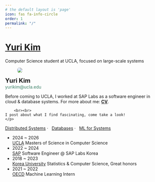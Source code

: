```yaml
---
# the default layout is 'page'
icon: fas fa-info-circle
order: 1
permalink: "/"
---
```

<div class="about-body">
<div class="entry-content">
<div class="site-header">
    <h1 class="header-name"><a href="https://yuridekim.github.io">Yuri Kim</a></h1>
    <p class="header-description">Computer Science student at UCLA, focused on large-scale systems</p>
</div>

<div class="media-block mobile-stack alignwide" style="grid-template-columns:31% auto">
    <figure class='wp-block-media-text__media'>
    <img src='{{ "/assets/img/images/about.jpeg" | relative_url }}' style="border-radius: 5px;">
    </figure>
    <div class="wp-block-media-text__content">
    <p><strong><span style="font-size:15pt">Yuri Kim</span></strong><br><mark style="background-color:rgba(0, 0, 0, 0);color:#3c8067">yurikim@ucla.edu</mark> </p>
    <p class="about-link"> Before coming to UCLA, I worked at SAP Labs as a software engineer in cloud & database systems.  
    For more about me: 
    <mark style="background-color:rgba(0,0,0,0)"> </mark>
    <a href="https://yuridekim.github.io/assets/files/Yuri_Kim_CV.pdf"><strong>CV</strong></a>. 

        <br><br>
    I post about what I find fascinating, come take a look!
    </p>
  <p>
  <a href="{{site.baseurl}}/categories/distributed-systems/" class="category-link">Distributed Systems</a>&nbsp;·&nbsp;&nbsp;
  <a href="{{site.baseurl}}/categories/database-systems/" class="category-link">Databases</a>&nbsp;·&nbsp;&nbsp;
  <a href="{{site.baseurl}}/categories/ml/" class="category-link">ML for Systems</a>
</p>
     <!-- <p>ML for Systems&nbsp;·&nbsp;&nbsp; Distributed Systems&nbsp;&nbsp;·&nbsp; &nbsp;Databases</p> -->
</div>
</div>

<div id="experience" class="pl-xl-3" bis_skin_checked="1">
    <ul class="list-unstyled">
    <li class="flex">
            <div class="flex-time">
                <span class="date day">2024 ~ 2026</span>
            </div>
            <div class="flex-text">
                <a href="https://www.cs.ucla.edu/">UCLA</a>
                <span> Masters of Science in Computer Science</span>
            </div>
        </li>
        <li class="flex">
            <div class="flex-time">
                <span class="date day">2022 ~  2024  </span>
            </div>
            <div class="flex-text">
                <a href="https://www.sap.com/">SAP</a>
                <span> Software Engineer @ SAP Labs Korea</span>
            </div>
        </li>
        <li class="flex">
            <div class="flex-time">
                <span class="date day">2018 ~ 2023</span>
            </div>
            <div class="flex-text">
                <a href="https://www.korea.edu/">Korea University</a>
                <span> Statistics & Computer Science, Great honors</span>
            </div>
        </li>
        <li class="flex">
            <div class="flex-time">
                <span class="date day">2021 ~ 2022</span>
            </div>
            <div class="flex-text">
                <a href="https://www.oecd.org/">OECD</a>
                <span> Machine Learning Intern</span>
            </div>
        </li>
    </ul>
</div>
<div class = "Hobbies">

</div>
</div>




</div>
